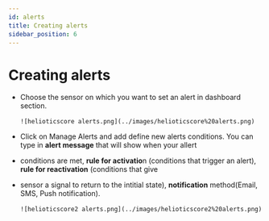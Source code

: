 ```yaml
---
id: alerts
title: Creating alerts
sidebar_position: 6
---
```


# Creating alerts

* Choose the sensor on which you want to set an alert in dashboard section.

      ![helioticscore alerts.png](../images/helioticscore%20alerts.png)

* Click on Manage Alerts and add defíne new alerts conditions. You can type in **alert message** that will show when your allert
* conditions are met, **rule for activatio**n (conditions that trigger an alert), **rule for reactivation** (conditions that give 
* sensor a signal to return to the intitial state), **notification** method(Email, SMS, Push notification).

      ![helioticscore2 alerts.png](../images/helioticscore2%20alerts.png)


